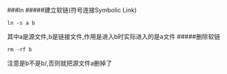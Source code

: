 ###ln
#####建立软链(符号连接Symbolic Link)
```shell
ln -s a b
```
其中a是源文件,b是链接文件,作用是进入b时实际进入的是a文件
#####删除软链
```shell
rm -rf b
```
注意是b不是b/,否则就把源文件a删掉了

